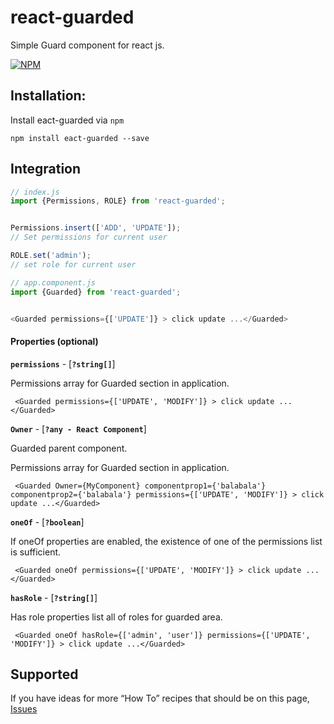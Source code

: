 # react-guarded
Simple Guard component for react js.


[![NPM](https://nodei.co/npm/react-guarded.png?downloads=true&stars=true)](https://nodei.co/npm/hi-date/)


## Installation:

Install eact-guarded via `npm`

````shell
npm install eact-guarded --save
````

## Integration

```js
// index.js
import {Permissions, ROLE} from 'react-guarded';


Permissions.insert(['ADD', 'UPDATE']);
// Set permissions for current user

ROLE.set('admin');
// set role for current user

// app.component.js
import {Guarded} from 'react-guarded';


<Guarded permissions={['UPDATE']} > click update ...</Guarded>
```

#### Properties (optional)
**`permissions`** - [**`?string[]`**] 

Permissions array for Guarded section in application. 
```
 <Guarded permissions={['UPDATE', 'MODIFY']} > click update ...</Guarded>
```
**`Owner`** - [**`?any - React Component`**] 

Guarded parent component.

Permissions array for Guarded section in application. 
```
 <Guarded Owner={MyComponent} componentprop1={'balabala'} componentprop2={'balabala'} permissions={['UPDATE', 'MODIFY']} > click update ...</Guarded>
```

**`oneOf`** - [**`?boolean`**] 

If oneOf properties are enabled, the existence of one of the permissions list is sufficient.

```
 <Guarded oneOf permissions={['UPDATE', 'MODIFY']} > click update ...</Guarded>
```

**`hasRole`** - [**`?string[]`**] 

Has role properties list all of roles for guarded area.

```
 <Guarded oneOf hasRole={['admin', 'user']} permissions={['UPDATE', 'MODIFY']} > click update ...</Guarded>
```


## Supported

If you have ideas for more “How To” recipes that should be on this page, [Issues](https://github.com/aroin/react-guarded/issues) 
